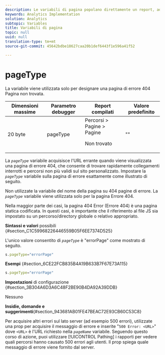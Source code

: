 ```yaml
---
description: Le variabili di pagina popolano direttamente un report, ad esempio pageName, List Props, List Variables e così via.
keywords: Analytics Implementation
solution: Analytics
subtopic: Variables
title: Variabili di pagina
topic: null
uuid: null
translation-type: tm+mt
source-git-commit: 45642bdbe18627caa20b1def6443f1e596a41f52

---
```



# pageType

La variabile viene utilizzata solo per designare una pagina di errore 404 Pagina non trovata.

<!-- 

pageType.xml

 -->

<table id="table_0492B136E9D14070A6CA49ED534BCA4C"> 
 <thead> 
  <tr> 
   <th class="entry"> Dimensioni massime </th> 
   <th class="entry"> Parametro debugger </th> 
   <th class="entry"> Report compilati </th> 
   <th class="entry"> Valore predefinito </th> 
  </tr> 
 </thead>
 <tbody> 
  <tr> 
   <td> 20 byte </td> 
   <td> pageType </td> 
   <td> Percorsi &gt; Pagine &gt; Pagine <p>Non trovato </p> </td> 
   <td> "" </td> 
  </tr> 
 </tbody> 
</table>

La *`pageType`* variabile acquisisce l'URL errante quando viene visualizzata una pagina di errore 404, che consente di trovare rapidamente collegamenti interrotti e percorsi non più validi sul sito personalizzato. Impostare la *`pageType`* variabile sulla pagina di errore esattamente come illustrato di seguito.

Non utilizzate la variabile del nome della pagina su 404 pagine di errore. La *`pageType`* variabile viene utilizzata solo per la pagina Errore 404.

Nella maggior parte dei casi, la pagina 404 Error (Errore 404) è una pagina statica codificata. In questi casi, è importante che il riferimento al file JS sia impostato su un percorso/directory globale o relativo appropriato.

**Sintassi e valori** possibili {#section_C1C59968226446559B05F6EE7374D525}

L'unico valore consentito di *`pageType`* è "errorPage" come mostrato di seguito.

```js
s.pageType="errorPage"
```

**Esempi** {#section_6CE22FCB835B4A19B633B7F67E73A115}

```js
s.pageType="errorPage"
```

**Impostazioni** di configurazione {#section_3B304A6D3A6C48F2BE90B4DA92A39DDB}

Nessuno

**Insidie, domande e suggerimenti**{#section_943681AB01FE47BEAC72E93CB60C53C8}

Per acquisire altri errori sul lato server (ad esempio 500 errori), utilizzate una prop per acquisire il messaggio di errore e inserite "`500 Error: <URL>`" dove `<URL>` è l'URL richiesto nella *`pageName`* variabile. Seguendo questo corso di azione, puoi utilizzare [!UICONTROL Pathing] i rapporti per vedere quali percorsi hanno causato 500 errori agli utenti. Il prop spiega quale messaggio di errore viene fornito dal server.

